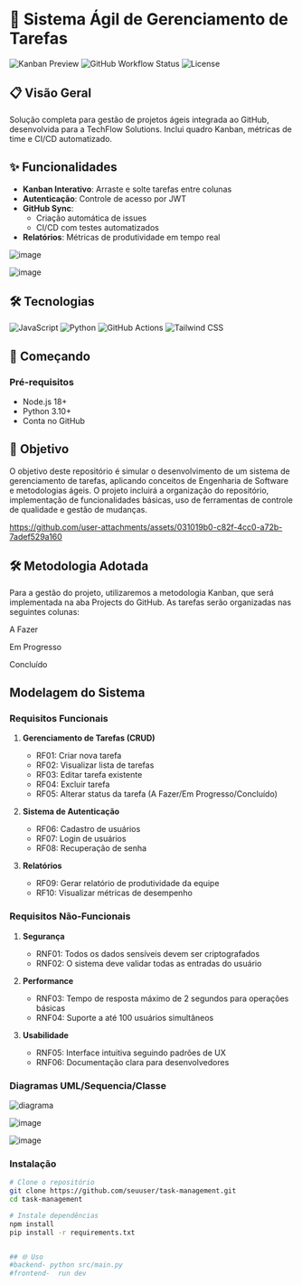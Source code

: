 # 🚀 Sistema Ágil de Gerenciamento de Tarefas

![Kanban Preview](https://img.shields.io/badge/Kanban-Online-green)
![GitHub Workflow Status](https://img.shields.io/github/actions/workflow/status/seuuser/task-management/ci.yml)
![License](https://img.shields.io/badge/License-MIT-blue)

## 📋 Visão Geral
Solução completa para gestão de projetos ágeis integrada ao GitHub, desenvolvida para a TechFlow Solutions. Inclui quadro Kanban, métricas de time e CI/CD automatizado.


## ✨ Funcionalidades
- **Kanban Interativo**: Arraste e solte tarefas entre colunas
- **Autenticação**: Controle de acesso por JWT
- **GitHub Sync**: 
  - Criação automática de issues
  - CI/CD com testes automatizados
- **Relatórios**: Métricas de produtividade em tempo real

![image](https://github.com/user-attachments/assets/c0ea844d-ff9b-4358-ba98-e48fa17481ef)


![image](https://github.com/user-attachments/assets/9dce7900-1494-4ea6-88d8-5e8dfca86197)

## 🛠️ Tecnologias
![JavaScript](https://img.shields.io/badge/-JavaScript-F7DF1E?logo=javascript&logoColor=black)
![Python](https://img.shields.io/badge/-Python-3776AB?logo=python&logoColor=white)
![GitHub Actions](https://img.shields.io/badge/-GitHub_Actions-2088FF?logo=github-actions&logoColor=white)
![Tailwind CSS](https://img.shields.io/badge/-Tailwind_CSS-38B2AC?logo=tailwind-css&logoColor=white)

## 🏃 Começando

### Pré-requisitos
- Node.js 18+
- Python 3.10+
- Conta no GitHub

## 🔄 Objetivo
O objetivo deste repositório é simular o desenvolvimento de um sistema de gerenciamento de tarefas, aplicando conceitos de Engenharia de Software e metodologias ágeis. O projeto incluirá a organização do repositório, implementação de funcionalidades básicas, uso de ferramentas de controle de qualidade e gestão de mudanças.

https://github.com/user-attachments/assets/031019b0-c82f-4cc0-a72b-7adef529a160

## 🛠️ Metodologia Adotada
Para a gestão do projeto, utilizaremos a metodologia Kanban, que será implementada na aba Projects do GitHub. As tarefas serão organizadas nas seguintes colunas:

A Fazer

Em Progresso

Concluído

## Modelagem do Sistema

### Requisitos Funcionais

1. **Gerenciamento de Tarefas (CRUD)**
   - RF01: Criar nova tarefa
   - RF02: Visualizar lista de tarefas
   - RF03: Editar tarefa existente
   - RF04: Excluir tarefa
   - RF05: Alterar status da tarefa (A Fazer/Em Progresso/Concluído)

2. **Sistema de Autenticação**
   - RF06: Cadastro de usuários
   - RF07: Login de usuários
   - RF08: Recuperação de senha

3. **Relatórios**
   - RF09: Gerar relatório de produtividade da equipe
   - RF10: Visualizar métricas de desempenho

### Requisitos Não-Funcionais

1. **Segurança**
   - RNF01: Todos os dados sensíveis devem ser criptografados
   - RNF02: O sistema deve validar todas as entradas do usuário

2. **Performance**
   - RNF03: Tempo de resposta máximo de 2 segundos para operações básicas
   - RNF04: Suporte a até 100 usuários simultâneos

3. **Usabilidade**
   - RNF05: Interface intuitiva seguindo padrões de UX
   - RNF06: Documentação clara para desenvolvedores

### Diagramas UML/Sequencia/Classe

![diagrama](https://github.com/user-attachments/assets/debf3b02-ae64-4232-8e53-c4543190875f)

![image](https://github.com/user-attachments/assets/51e496c6-c19a-4376-8e56-547067164ebb)

![image](https://github.com/user-attachments/assets/76330684-0722-4b45-8cb4-c54f1c89df82)



### Instalação
```bash
# Clone o repositório
git clone https://github.com/seuuser/task-management.git
cd task-management

# Instale dependências
npm install
pip install -r requirements.txt


## 🌐 Uso
#backend- python src/main.py
#frontend-  run dev
